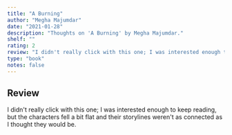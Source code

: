 ```yaml
---
title: "A Burning"
author: "Megha Majumdar"
date: "2021-01-28"
description: "Thoughts on 'A Burning' by Megha Majumdar."
shelf: ""
rating: 2
review: "I didn't really click with this one; I was interested enough to keep reading, but the characters fell a bit flat and their storylines weren't as connected as I thought they would be."
type: "book"
notes: false
---
```


## Review

I didn't really click with this one; I was interested enough to keep reading, but the characters fell a bit flat and their storylines weren't as connected as I thought they would be.
